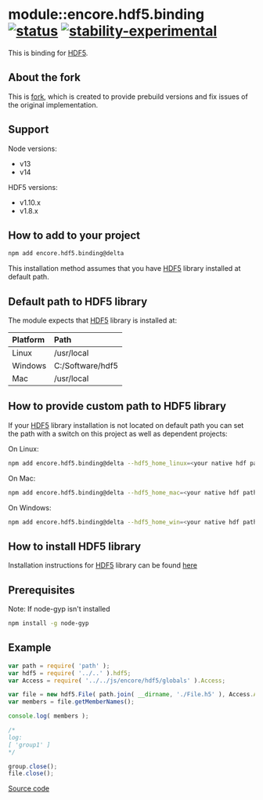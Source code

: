 # module::encore.hdf5.binding  [![status](https://github.com/Wandalen/encore.hdf5.binding/workflows/publish/badge.svg)](https://github.com/Wandalen/encore.hdf5.binding/actions?query=workflow%3Apublish) [![stability-experimental](https://img.shields.io/badge/stability-experimental-orange.svg)](https://github.com/emersion/stability-badges#experimental)

This is binding for [HDF5](https://www.hdfgroup.org/HDF5/).

## About the fork

This is [fork](https://github.com/HDF-NI/hdf5.node), which is created to provide prebuild versions and fix issues of the original implementation.

## Support

Node versions:
* v13
* v14

HDF5 versions:
* v1.10.x
* v1.8.x

## How to add to your project

```bash
npm add encore.hdf5.binding@delta
```

This installation method assumes that you have [HDF5](https://www.hdfgroup.org/HDF5/) library installed at default path.

## Default path to HDF5 library

The module expects that [HDF5](https://www.hdfgroup.org/HDF5/) library is installed at:

| Platform |       Path       |
| :------  | :--------------  |
|  Linux   |    /usr/local    |
| Windows  | C:/Software/hdf5 |
|   Mac    |    /usr/local    |

## How to provide custom path to HDF5 library

If your [HDF5](https://www.hdfgroup.org/HDF5/) library installation is not located on default path you can set the path with a switch on this project as well as
dependent projects:

On Linux:

```bash
npm add encore.hdf5.binding@delta --hdf5_home_linux=<your native hdf path>
```

On Mac:

```bash
npm add encore.hdf5.binding@delta --hdf5_home_mac=<your native hdf path>
```

On Windows:

```bash
npm add encore.hdf5.binding@delta --hdf5_home_win=<your native hdf path>
```

## How to install HDF5 library

Installation instructions for [HDF5](https://www.hdfgroup.org/HDF5/) library can be found [here](https://github.com/Wandalen/encore.hdf5.install)

## Prerequisites

Note: If node-gyp isn't installed

```bash
npm install -g node-gyp
```

## Example

```javascript
var path = require( 'path' );
var hdf5 = require( '../..' ).hdf5;
var Access = require( '../../js/encore/hdf5/globals' ).Access;

var file = new hdf5.File( path.join( __dirname, './File.h5' ), Access.ACC_RDONLY );
var members = file.getMemberNames();

console.log( members );

/*
log:
[ 'group1' ]
*/

group.close();
file.close();

```

[Source code](./sample/trivial/Sample.ss)

